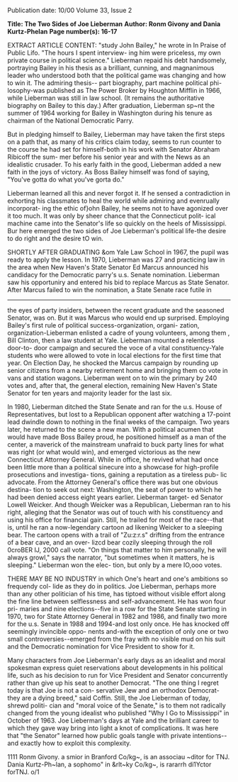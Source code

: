 Publication date: 10/00
Volume 33, Issue 2

**Title: The Two Sides of Joe Lieberman**
**Author: Ronm Givony and Dania Kurtz-Phelan**
**Page number(s): 16-17**

EXTRACT ARTICLE CONTENT:
"study John Bailey," he wrote in In Praise of 
Public Lifo. "The hours I spent interview-
ing him were priceless, my own private 
course in political science." Lieberman 
repaid his debt handsomely, portraying 
Bailey in his thesis as a brilliant, cunning, 
and magnanimous leader who understood 
both that the political game was changing 
and how to win it. The admiring thesis--
part biography, part machine political phi-
losophy-was published as The Power 
Broker by Houghton Mifflin in 1966, while 
Lieberman was still in law school. (It 
remains the authoritative biography on 
Bailey to this day.) After graduation, 
Lieberman sp~nt the summer of 1964 
working for Bailey in Washington during 
his tenure as chairman of the National 
Democratic Parry. 

But in pledging himself to Bailey, 
Lieberman may have taken the first steps 
on a path that, as many of his critics claim 
today, seems to run counter to the course 
he had set for himself-both in his work 
with Senator Abraham Ribicoff the sum-
mer before his senior year and with the 
News as an idealistic crusader. To his early 
faith in the good, Lieberman added a new 
faith in the joys of victory. As Boss Bailey 
himself was fond of saying, "You've gotta 
do what you've gorta do." 

Lieberman learned all this and never 
forgot it. If he sensed a contradiction in 
exhorting his classmates to heal the world 
while admiring and evenrually incorporat-
ing the ethic of}ohn Bailey, he seems not to 
have agonized over it too much. It was only 
by sheer chance that the Connecticut polit-
ical machine came into the Senator's life so 
quickly on the heels of Mississippi. Bur 
here emerged the two sides of Joe 
Lieberman's political life-the desire to do 
right and the desire tO win. 

SHORTLY AFTER GRADUATING &om Yale 
Law School in 1967, the pupil was ready to 
apply the lesson. In 1970, Lieberman was 
27 and practicing law in the area when 
New Haven's State Senator Ed Marcus 
announced 
his 
candidacy 
for 
the 
Democratic parry's u.s. Senate nomination. 
Lieberman saw his opportuniry and 
entered his bid to replace Marcus as State 
Senator. After Marcus failed to win the 
nomination, a State Senate race futile in


---

the eyes of party insiders, between the 
recent graduate and the seasoned Senator, 
was on. But it was Marcus who would end 
up surprised. Employing Bailey's first rule 
of political success-organization, organi-
zation, organization-Lieberman enlisted a 
cadre of young volunteers, among them , 
Bill Clinton, then a law student at Yale. 
Lieberman mounted a relentless door-to-
door campaign and secured the voce of a 
vital constituency-Yale students who were 
allowed to vote in local elections for the 
first time that year. On Election Day, he 
shocked the Marcus campaign by rounding 
up senior citizens from a nearby retirement 
home and bringing them co vote in vans 
and station wagons. Lieberman went on to 
win the primary by 240 votes and, after 
that, the general election, remaining New 
Haven's State Senator for ten years and 
majority leader for the last six. 

In 1980, Lieberman ditched the State 
Senate and ran for the u.s. House of 
Representatives, but lost to a Republican 
opponent after watching a 17-point lead 
dwindle down to nothing in the final weeks 
of the campaign. Two years later, he 
returned to the scene a new man. With a 
political acumen that would have made 
Boss Bailey proud, he positioned himself as 
a man of the center, a maverick of the 
mainstream unafraid to buck party lines for 
what was right (or what would win), and 
emerged victorious as the new Connecticut 
Attorney General. While in office, he 
revived what had once been little more 
than a political sinecure into a showcase for 
high-profile prosecutions and investiga-
tions, gaining a reputation as a tireless pub-
lic advocate. From the Attorney General's 
office there was but one obvious destina-
tion to seek out next: Washington, the seat 
of power to which he had been denied 
access eight years earlier. Lieberman target-
ed Senator Lowell Weicker. And though 
Weicker was a Republican, Lieberman ran 
to his right, alleging that the Senator was 
out of touch with his constituency and 
using his office for financial gain. Still, he 
trailed for most of the race--that is, until 
he ran a now-legendary cartoon ad likening 
Weicker to a sleeping bear. The cartoon 
opens with a trail of "Zu:z:r.s" drifting from 
the entrance of a bear cave, and an over-
lizcd bear cozily sleeping through the roll 
0croBER IJ, 2000 
call vote. "On things that matter to him 
personally, he will always growl," says the 
narrator, "but sometimes when it matters, 
he is sleeping." Lieberman won the elec-
tion, but only by a mere IO,ooo votes. 

THERE MAY BE NO INDUSTRY in which One's 
heart and one's ambitions so frequendy col-
lide as they do in politics. Joe Lieberman, 
perhaps more than any other politician of 
his time, has tiptoed without visible effort 
along the fine line between selflessness and 
self-advancement. He has won four pri-
maries and nine elections--five in a row for 
the State Senate starting in 1970, two for 
State Attorney General in 1982 and 1986, 
and finally two more for the u.s. Senate in 
1988 and 1994-and lost only once. He has 
knocked off seemingly invincible oppo-
nents and-with the exception of only one 
or two small controversies--emerged from 
the fray with no visible mud on his suit and 
the Democratic nomination for Vice 
President to show for it. 

Many characters from Joe Lieberman's 
early days as an idealist and moral 
spokesman express quiet reservations about 
developments in his political life, such as 
his decision to run for Vice President and 
Senator concurrently rather than give up 
his seat to another Democrat. "The one 
thing I regret today is that Joe is not a con-
servative Jew and an orthodox Democrat-
they are a dying breed," said Coffin. Still, 
the Joe Lieberman of today, shrewd politi-
cian and "moral voice of the Senate," is to 
them not radically changed from the young 
idealist who published "Why I Go to 
Mississippi" in October of 1963. Joe 
Lieberman's days at Yale and the brilliant 
career to which they gave way bring into 
light a knot of complications. It was here 
that "the Senator" learned how public goals 
tangle with private intentions--and exactly 
how to exploit this complexity. 

1111 
Ronm Givony. a smior in Branford Co/kg~, 
is an associau ~ditor for TNJ. 
Dania Kurtz-Ph~lan, a sophomo" in 
&rlt~ky Co/kg~, is rararrh di1Yctor forTNJ. 
o/1